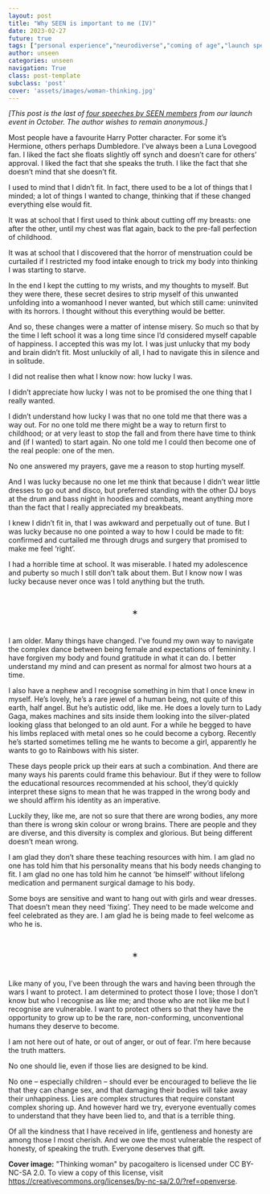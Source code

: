 ```yaml
---
layout: post
title: "Why SEEN is important to me (IV)"
date: 2023-02-27
future: true
tags: ["personal experience","neurodiverse","coming of age","launch speeches","Why SEEN"]
author: unseen
categories: unseen
navigation: True
class: post-template
subclass: 'post'
cover: 'assets/images/woman-thinking.jpg'
---
```


_[This post is the last of [four speeches by SEEN members](/tag/launch%20speeches/) from our launch event in October. The author wishes to remain anonymous.]_

Most people have a favourite Harry Potter character.  For some it’s Hermione, others perhaps Dumbledore.  I’ve always been a Luna Lovegood fan.  I liked the fact she floats slightly off synch and doesn’t care for others’ approval.  I liked the fact that she speaks the truth.  I like the fact that she doesn’t mind that she doesn’t fit.

I used to mind that I didn’t fit.  In fact, there used to be a lot of things that I minded; a lot of things I wanted to change, thinking that if these changed everything else would fit.

It was at school that I first used to think about cutting off my breasts: one after the other, until my chest was flat again, back to the pre-fall perfection of childhood.  

It was at school that I discovered that the horror of menstruation could be curtailed if I restricted my food intake enough to trick my body into thinking I was starting to starve.  

In the end I kept the cutting to my wrists, and my thoughts to myself.  But they were there, these secret desires to strip myself of this unwanted unfolding into a womanhood I never wanted, but which still came: uninvited with its horrors.  I thought without this everything would be better.

And so, these changes were a matter of intense misery.  So much so that by the time I left school it was a long time since I’d considered myself capable of happiness.  I accepted this was my lot.  I was just unlucky that my body and brain didn’t fit.  Most unluckily of all, I had to navigate this in silence and in solitude.

I did not realise then what I know now: how lucky I was.

I didn’t appreciate how lucky I was not to be promised  the one thing that I really wanted.

I didn’t understand how lucky I was that no one told me that there was a way out.  For no one told me there might be a way to return first to childhood; or at very least to stop the fall and from there have time to think and (if I wanted) to start again.  No one told me I could then become one of the real people: one of the men.

No one answered my prayers, gave me a reason to stop hurting myself.

And I was lucky because no one let me think that because I didn’t wear little dresses to go out and disco, but preferred standing with the other DJ boys at the drum and bass night in hoodies and combats, meant anything more than the fact that I really appreciated my breakbeats.

I knew I didn’t fit in, that I was awkward and perpetually out of tune.  But I was lucky because no one pointed a way to how I could be made to fit: confirmed and curtailed me through drugs and surgery that promised to make me feel ‘right’.

I had a horrible time at school.  It was miserable.  I hated my adolescence and puberty so much I still don’t talk about them.  But I know now I was lucky because never once was I told anything but the truth.

&nbsp;
<div style="text-align: center; font-size: 1.5em;">*</div>
&nbsp;

I am older.  Many things have changed.  I’ve found my own way to navigate the complex dance between being female and expectations of femininity.  I have forgiven my body and found gratitude in what it can do.  I better understand my mind and can present as normal for almost two hours at a time.

I also have a nephew and I recognise something in him that I once knew in myself. He’s lovely, he’s a rare jewel of a human being, not quite of this earth, half angel.  But he’s autistic odd, like me.  He does a lovely turn to Lady Gaga, makes machines and sits inside them looking into the silver-plated looking glass that belonged to an old aunt.  For a while he begged to have his limbs replaced with metal ones so he could become a cyborg.  Recently he’s started sometimes telling me he wants to become a girl, apparently he wants to go to Rainbows with his sister.

These days people prick up their ears at such a combination.  And there are many ways his parents could frame this behaviour.  But if they were to follow the educational resources recommended at his school, they’d quickly interpret these signs to mean that he was trapped in the wrong body and we should affirm his identity as an imperative.

Luckily they, like me, are not so sure that there are wrong bodies, any more than there is wrong skin colour or wrong brains.  There are people and they are diverse, and this diversity is complex and glorious.  But being different doesn’t mean wrong.

I am glad they don’t share these teaching resources with him.  I am glad no one has told him that his personality means that his body needs changing to fit. I am glad no one has told him he cannot ‘be himself’ without lifelong medication and permanent surgical damage to his body.

Some boys are sensitive and want to hang out with girls and wear dresses.  That doesn’t mean they need ‘fixing’.   They need to be made welcome and feel celebrated as they are.  I am glad he is being made to feel welcome as who he is.

&nbsp;
<div style="text-align: center; font-size: 1.5em;">*</div>
&nbsp;

Like many of you, I’ve been through the wars and having been through the wars I want to protect.  I am determined to protect those I love; those I don’t know but who I recognise as like me; and those who are not like me but I recognise are vulnerable.  I want to protect others so that they have the opportunity to grow up to be the rare, non-conforming, unconventional humans they deserve to become.

I am not here out of hate, or out of anger, or out of fear.  I’m here because the truth matters.

No one should lie, even if those lies are designed to be kind.

No one – especially children – should ever be encouraged to believe the lie that they can change sex, and that damaging their bodies will take away their unhappiness.  Lies are complex structures that require constant complex shoring up.  And however hard we try, everyone eventually comes to understand that they have been lied to, and that is a terrible thing.

Of all the kindness that I have received in life, gentleness and honesty are among those I most cherish.  And we owe the most vulnerable the respect of honesty, of speaking the truth.  Everyone deserves that gift.

**Cover image:**  "Thinking woman" by pacogaitero is licensed under CC BY-NC-SA 2.0. To view a copy of this license, visit https://creativecommons.org/licenses/by-nc-sa/2.0/?ref=openverse.
